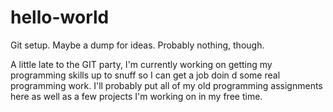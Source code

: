 # hello-world
Git setup. Maybe a dump for ideas. Probably nothing, though.

A little late to the GIT party, I'm currently working on getting my programming skills up to snuff so I can get a job doin d some real programming work. I'll probably put all of my old programming assignments here as well as a few projects I'm working on in my free time.
